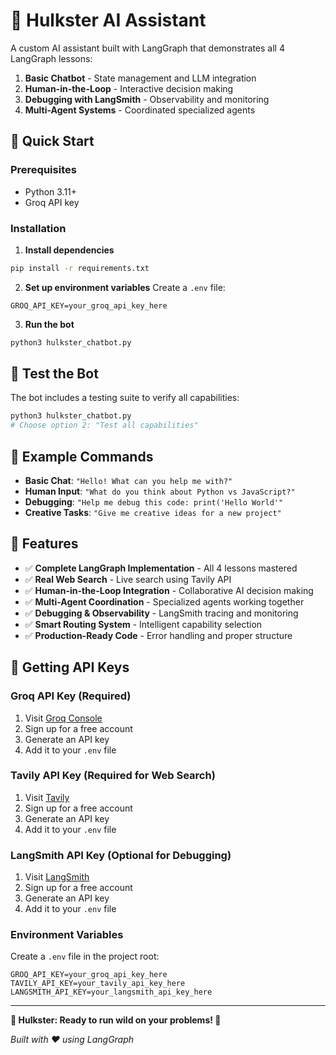# 🤖 Hulkster AI Assistant

A custom AI assistant built with LangGraph that demonstrates all 4 LangGraph lessons:

1. **Basic Chatbot** - State management and LLM integration
2. **Human-in-the-Loop** - Interactive decision making
3. **Debugging with LangSmith** - Observability and monitoring
4. **Multi-Agent Systems** - Coordinated specialized agents

## 🚀 Quick Start

### Prerequisites
- Python 3.11+
- Groq API key

### Installation

1. **Install dependencies**
```bash
pip install -r requirements.txt
```

2. **Set up environment variables**
Create a `.env` file:
```env
GROQ_API_KEY=your_groq_api_key_here
```

3. **Run the bot**
```bash
python3 hulkster_chatbot.py
```

## 🧪 Test the Bot

The bot includes a testing suite to verify all capabilities:

```bash
python3 hulkster_chatbot.py
# Choose option 2: "Test all capabilities"
```

## 💬 Example Commands

- **Basic Chat**: `"Hello! What can you help me with?"`
- **Human Input**: `"What do you think about Python vs JavaScript?"`
- **Debugging**: `"Help me debug this code: print('Hello World'"`
- **Creative Tasks**: `"Give me creative ideas for a new project"`

## 🎯 Features

- ✅ **Complete LangGraph Implementation** - All 4 lessons mastered
- ✅ **Real Web Search** - Live search using Tavily API
- ✅ **Human-in-the-Loop Integration** - Collaborative AI decision making
- ✅ **Multi-Agent Coordination** - Specialized agents working together
- ✅ **Debugging & Observability** - LangSmith tracing and monitoring
- ✅ **Smart Routing System** - Intelligent capability selection
- ✅ **Production-Ready Code** - Error handling and proper structure

## 🔑 Getting API Keys

### Groq API Key (Required)
1. Visit [Groq Console](https://console.groq.com/keys)
2. Sign up for a free account
3. Generate an API key
4. Add it to your `.env` file

### Tavily API Key (Required for Web Search)
1. Visit [Tavily](https://tavily.com/)
2. Sign up for a free account
3. Generate an API key
4. Add it to your `.env` file

### LangSmith API Key (Optional for Debugging)
1. Visit [LangSmith](https://smith.langchain.com/)
2. Sign up for a free account
3. Generate an API key
4. Add it to your `.env` file

### Environment Variables
Create a `.env` file in the project root:
```env
GROQ_API_KEY=your_groq_api_key_here
TAVILY_API_KEY=your_tavily_api_key_here
LANGSMITH_API_KEY=your_langsmith_api_key_here
```

---

**🤖 Hulkster: Ready to run wild on your problems! 💪**

*Built with ❤️ using LangGraph* 